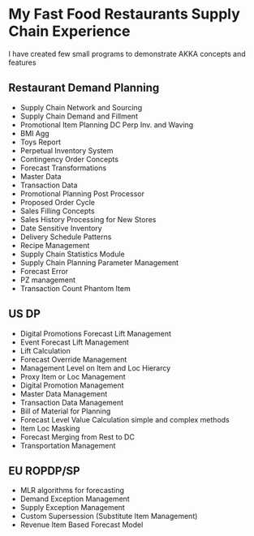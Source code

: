 # My Fast Food Restaurants Supply Chain Experience


I have created few small programs to demonstrate AKKA concepts and features

## Restaurant Demand Planning
- Supply Chain Network and Sourcing
- Supply Chain Demand and Fillment
- Promotional Item Planning DC Perp Inv. and Waving 
- BMI Agg
- Toys Report
- Perpetual Inventory System 
- Contingency Order Concepts
- Forecast Transformations
- Master Data
- Transaction Data
- Promotional Planning Post Processor 
- Proposed Order Cycle
- Sales Filling Concepts
- Sales History Processing for New Stores
- Date Sensitive Inventory 
- Delivery Schedule Patterns
- Recipe Management
- Supply Chain Statistics Module
- Supply Chain Planning Parameter Management
- Forecast Error
- PZ management
- Transaction Count Phantom Item 


## US DP
- Digital Promotions Forecast Lift Management 
- Event Forecast Lift Management
- Lift Calculation
- Forecast Override Management
- Management Level on Item and Loc Hierarcy
- Proxy Item or Loc Management
- Digital Promotion Management
- Master Data Management
- Transaction Data Management
- Bill of Material for Planning 
- Forecast Level Value Calculation simple and complex methods
- Item Loc Masking
- Forecast Merging from Rest to DC
- Transportation Management


## EU ROPDP/SP
- MLR algorithms for forecasting
- Demand Exception Management
- Supply Exception Management
- Custom Supersession (Substitute Item Management)
- Revenue Item Based Forecast Model
